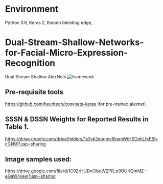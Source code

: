 # Environment
Python 3.6, Keras 2, theano bleeding edge, 

# Dual-Stream-Shallow-Networks-for-Facial-Micro-Expression-Recognition
Dual Stream Shallow AlexNets
![framework](https://github.com/IcedDoggie/DSSN-MER/blob/master/Selection_666.png)

## Pre-requisite tools
https://github.com/heuritech/convnets-keras (for pre-trained alexnet)

## SSSN & DSSN Weights for Reported Results in Table 1. 
https://drive.google.com/drive/folders/1s3vk3nuqmv9kpmiWHSOnhLfxEBjkcGNW?usp=sharing

## Image samples used:
https://drive.google.com/file/d/1C9ZrHUDvCibuW2PR_o9OUKQmMZ--eGaW/view?usp=sharing





